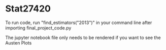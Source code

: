 # Stat27420

To run code, run "find_estimators("2013")" in your command line after importing final_project_code.py 

The jupyter notebook file only needs to be rendered if you want to see the Austen Plots
